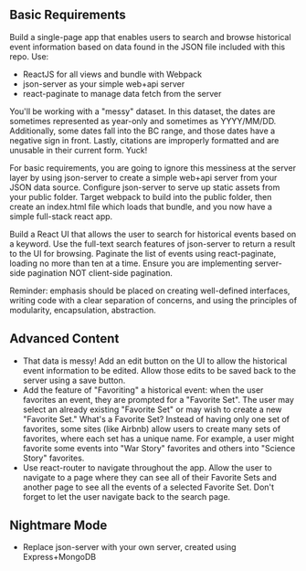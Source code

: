 ## Basic Requirements
Build a single-page app that enables users to search and browse historical event information based on data found in the JSON file included with this repo. Use:

- ReactJS for all views and bundle with Webpack
- json-server  as your simple web+api server
- react-paginate  to manage data fetch from the server

You'll be working with a "messy" dataset. In this dataset, the dates are sometimes represented as year-only and sometimes as YYYY/MM/DD. Additionally, some dates fall into the BC range, and those dates have a negative sign in front. Lastly, citations are improperly formatted and are unusable in their current form. Yuck!

For basic requirements, you are going to ignore this messiness at the server layer by using json-server to create a simple web+api server from your JSON data source. Configure json-server to serve up static assets from your public folder. Target webpack to build into the public folder, then create an index.html file which loads that bundle, and you now have a simple full-stack react app.

Build a React UI that allows the user to search for historical events based on a keyword. Use the full-text search features of json-server to return a result to the UI for browsing. Paginate the list of events using react-paginate, loading no more than ten at a time. Ensure you are implementing server-side pagination  NOT client-side pagination.

Reminder: emphasis should be placed on creating well-defined interfaces, writing code with a clear separation of concerns, and using the principles of modularity, encapsulation, abstraction.

## Advanced Content
- That data is messy! Add an edit button on the UI to allow the historical event information to be edited. Allow those edits to be saved back to the server using a save button.
- Add the feature of "Favoriting" a historical event: when the user favorites an event, they are prompted for a "Favorite Set". The user may select an already existing "Favorite Set" or may wish to create a new "Favorite Set." What's a Favorite Set? Instead of having only one set of favorites, some sites (like Airbnb) allow users to create many sets of favorites, where each set has a unique name. For example, a user might favorite some events into "War Story" favorites and others into "Science Story" favorites.
- Use react-router to navigate throughout the app. Allow the user to navigate to a page where they can see all of their Favorite Sets and another page to see all the events of a selected Favorite Set. Don't forget to let the user navigate back to the search page.

## Nightmare Mode
- Replace json-server with your own server, created using Express+MongoDB